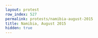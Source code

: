 ```yaml
---
layout: protest
row_index: 527
permalink: protests/namibia-august-2015
title: Namibia, August 2015
hidden: true
---
```

